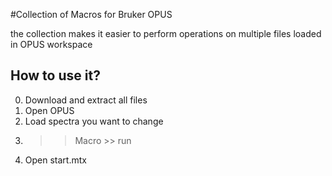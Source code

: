 #Collection of Macros for Bruker OPUS

the collection makes it easier to perform operations on multiple files loaded in OPUS workspace

## How to use it?
0. Download and extract all files
1. Open OPUS
2. Load spectra you want to change
3. >> Macro >> run
4. Open start.mtx
